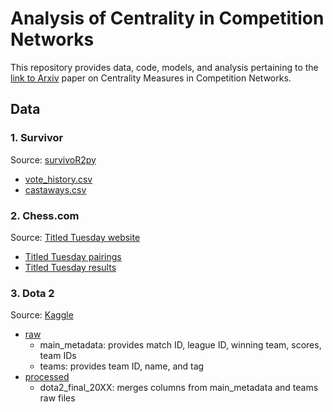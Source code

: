# Analysis of Centrality in Competition Networks

This repository provides data, code, models, and analysis pertaining to the [link to Arxiv]() paper on Centrality Measures in Competition Networks.

## Data

### 1. Survivor

Source: [survivoR2py](https://github.com/stiles/survivoR2py)
- [vote_history.csv](https://github.com/mariamwalaa/CON-CN/blob/main/output/Survivor/vote_history.csv)
- [castaways.csv](https://github.com/mariamwalaa/CON-CN/blob/main/output/Survivor/castaways.csv)

### 2. Chess.com 

Source: [Titled Tuesday website](https://www.chess.com/tournament/live/titled-tuesdays)
- [Titled Tuesday pairings](https://github.com/mariamwalaa/CON-CN/tree/main/output/Chess.com/Titled%20Tuesday%20Pairings)
- [Titled Tuesday results](https://github.com/mariamwalaa/CON-CN/tree/main/output/Chess.com/Titled%20Tuesday%20Results)

### 3. Dota 2

Source: [Kaggle](https://www.kaggle.com/datasets/bwandowando/dota-2-pro-league-matches-2023)
- [raw](https://github.com/mariamwalaa/CON-CN/tree/main/output/DOTA2/raw)
  - main_metadata: provides match ID, league ID, winning team, scores, team IDs
  - teams: provides team ID, name, and tag
- [processed](https://github.com/mariamwalaa/CON-CN/tree/main/output/DOTA2/processed)
  - dota2_final_20XX: merges columns from main_metadata and teams raw files

